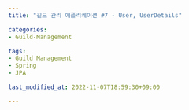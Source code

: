 ```yaml
---
title: "길드 관리 애플리케이션 #7 - User, UserDetails"

categories:
- Guild-Management

tags:
- Guild Management
- Spring
- JPA

last_modified_at: 2022-11-07T18:59:30+09:00

---
```


